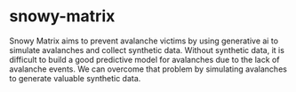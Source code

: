 # snowy-matrix
Snowy Matrix aims to prevent avalanche victims by using generative ai to simulate avalanches and collect synthetic data. Without synthetic data, it is difficult to build a good predictive model for avalanches due to the lack of avalanche events. We can overcome that problem by simulating avalanches to generate valuable synthetic data. 
